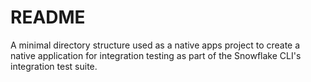 # README

A minimal directory structure used as a native apps project to create a native application for integration testing as part of the Snowflake CLI's integration test suite. 
